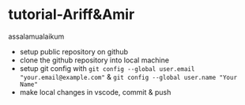# tutorial-Ariff&Amir
assalamualaikum
- setup public repository on github
- clone the github repository into local machine
- setup git config with `git config --global user.email "your.email@example.com"` & `git config --global user.name "Your Name"`
- make local changes in vscode, commit & push

